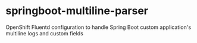 # springboot-multiline-parser
OpenShift Fluentd configuration to handle Spring Boot custom application's multiline logs and custom fields
